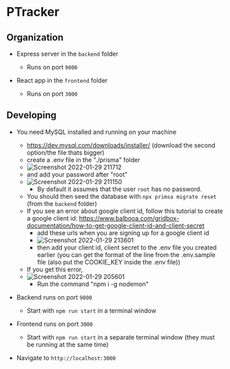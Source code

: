 # PTracker

## Organization
- Express server in the `backend` folder
  - Runs on port `9000`

- React app in the `frontend` folder
  - Runs on port `3000`

## Developing

- You need MySQL installed and running on your machine
  -  https://dev.mysql.com/downloads/installer/ (download the second option/the file thats bigger)
  -  create a .env file in the "./prisma" folder
    -   ![Screenshot 2022-01-29 211712](https://user-images.githubusercontent.com/77702776/151687680-267e03e0-e118-498e-91a5-fa4bb64c5506.png)
    -  and add your password after "root"
  -  ![Screenshot 2022-01-29 211150](https://user-images.githubusercontent.com/77702776/151687551-8560152e-aedc-4d8e-a3dc-5c9becf17037.png)
      -  By default it assumes that the user `root` has no password.
  - You should then seed the database with `npx primsa migrate reset` (from the `backend` folder)
  - If you see an error about google client id, follow this tutorial to create a google client id: https://www.balbooa.com/gridbox-documentation/how-to-get-google-client-id-and-client-secret
    -  add these urls when you are signing up for a google client id
    -  ![Screenshot 2022-01-29 213601](https://user-images.githubusercontent.com/77702776/151688058-0192fa9c-9c0e-48da-a177-d9cec520a9cf.png)
    - then add your client id, client secret to the .env file you created earlier (you can get the format of the line from the .env.sample file (also put the COOKIE_KEY inside the .env file))
  - If you get this error,
  - ![Screenshot 2022-01-29 205601](https://user-images.githubusercontent.com/77702776/151687597-c5bf1803-fbcc-4e61-805c-b656d8feb375.png)
    - Run the command "npm i -g nodemon"  

- Backend runs on port `9000`
  - Start with `npm run start` in a terminal window

- Frontend runs on port `3000`
  - Start with `npm run start` in a separate terminal window (they must be running at the same time)

- Navigate to `http://localhost:3000`
